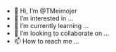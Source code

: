 - 👋 Hi, I’m @TMeimojer
- 👀 I’m interested in ...
- 🌱 I’m currently learning ...
- 💞️ I’m looking to collaborate on ...
- 📫 How to reach me ...

<!---
TMeimojer/TMeimojer is a ✨ special ✨ repository because its `README.md` (this file) appears on your GitHub profile.
You can click the Preview link to take a look at your changes.
--->
